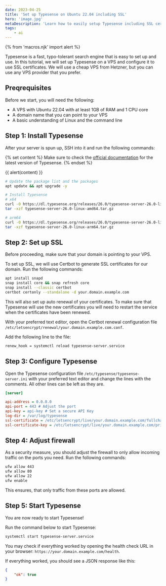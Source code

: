 ```yaml
---
date: 2023-04-25
title: 'Set up Typesense on Ubuntu 22.04 including SSL'
hero: 'image.jpg'
metaDescription: 'Learn how to easily setup Typesense including SSL certificates on a cheap VPS'
tags:
    - ai
---
```


{% from 'macros.njk' import alert %}

Typesense is a fast, typo-tolerant search engine that is easy to set up and use. In this tutorial, we will set up Typesense on a VPS and configure it to use SSL certificates. We will use a cheap VPS from Hetzner, but you can use any VPS provider that you prefer.

## Preqrequisites

Before we start, you will need the following:

-   A VPS with Ubuntu 22.04 with at least 1GB of RAM and 1 CPU core
-   A domain name that you can point to your VPS
-   A basic understanding of Linux and the command line

## Step 1: Install Typesense

After your server is spun up, SSH into it and run the following commands:

{% set content %}
Make sure to check the [official documentation](https://typesense.org/docs/guide/install-typesense.html#linux-binary) for the latest version of Typesense.
{% endset %}

{{ alert(content) }}

```bash
# Update the package list and the packages
apt update && apt upgrade -y

# Install Typesense
# x64
curl -O https://dl.typesense.org/releases/26.0/typesense-server-26.0-linux-amd64.tar.gz
tar -xzf typesense-server-26.0-linux-amd64.tar.gz

# arm64
curl -O https://dl.typesense.org/releases/26.0/typesense-server-26.0-linux-arm64.tar.gz
tar -xzf typesense-server-26.0-linux-arm64.tar.gz
```

## Step 2: Set up SSL

Before proceeding, make sure that your domain is pointing to your VPS.

To set up SSL, we will use Certbot to generate SSL certificates for our domain. Run the following commands:

```bash
apt install snapd
snap install core && snap refresh core
snap install --classic certbot
certbot certonly --standalone -d your.domain.example.com
```

This will also set up auto renewal of your certificates. To make sure that Typesense will use the new certificates you will need to restart the service when the certificates have been renewed.

With your preferred text editor, open the Certbot renewal configuration file `/etc/letsencrypt/renewal/your.domain.example.com.conf`.

Add the following line to the file:

```bash
renew_hook = systemctl reload typesense-server.service
```

## Step 3: Configure Typesense

Open the Typesense configuration file `/etc/typesense/typesense-server.ini` with your preferred text editor and change the lines with the comments. All other lines can be left as they are.

```ini
[server]

api-address = 0.0.0.0
api-port = 443 # Adjust the port
api-key = api-key # Set a secure API Key
log-dir = /var/log/typesense
ssl-certificate = /etc/letsencrypt/live/your.domain.example.com/fullchain.pem # Path to the SSL certificate
ssl-certificate-key = /etc/letsencrypt/live/your.domain.example.com/privkey.pem # Path to the SSL certificate key
```

## Step 4: Adjust firewall

As a security measure, you should adjust the firewall to only allow incoming traffic on the ports you need. Run the following commands:

```bash
ufw allow 443
ufw allow 80
ufw allow 22
ufw enable
```

This ensures, that only traffic from these ports are allowed.

## Step 5: Start Typesense

You are now ready to start Typesense!

Run the command below to start Typesense:

```bash
systemctl start typesense-server.service
```

You may check if everything worked by opening the health check URL in your browser: `https://your.domain.example.com/health`.

If everything worked, you should see a JSON response like this:

```json
{
	"ok": true
}
```
